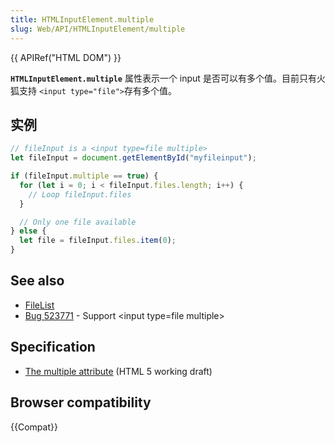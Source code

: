 ```yaml
---
title: HTMLInputElement.multiple
slug: Web/API/HTMLInputElement/multiple
---
```


{{ APIRef("HTML DOM") }}

**`HTMLInputElement.multiple`** 属性表示一个 input 是否可以有多个值。目前只有火狐支持 `<input type="file">`存有多个值。

## 实例

```js
// fileInput is a <input type=file multiple>
let fileInput = document.getElementById("myfileinput");

if (fileInput.multiple == true) {
  for (let i = 0; i < fileInput.files.length; i++) {
    // Loop fileInput.files
  }

  // Only one file available
} else {
  let file = fileInput.files.item(0);
}
```

## See also

- [FileList](/zh-CN/DOM/FileList)
- [Bug 523771](https://bugzilla.mozilla.org/show_bug.cgi?id=523771) - Support \<input type=file multiple>

## Specification

- [The multiple attribute](http://www.whatwg.org/specs/web-apps/current-work/multipage/common-input-element-attributes.html#attr-input-multiple) (HTML 5 working draft)

## Browser compatibility

{{Compat}}
